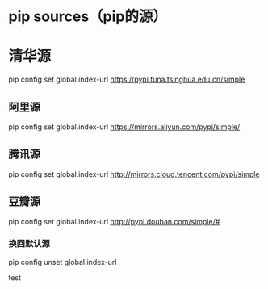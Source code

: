 # pip sources（pip的源）
# 清华源 
pip config set global.index-url https://pypi.tuna.tsinghua.edu.cn/simple
## 阿里源 
pip config set global.index-url https://mirrors.aliyun.com/pypi/simple/ 
## 腾讯源 
pip config set global.index-url http://mirrors.cloud.tencent.com/pypi/simple 
## 豆瓣源
pip config set global.index-url http://pypi.douban.com/simple/# 
### 换回默认源
pip config unset global.index-url

test